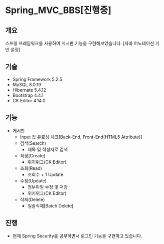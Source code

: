 # Spring_MVC_BBS[진행중]

## 개요
스프링 프레임워크를 사용하여 게시판 기능을 구현해보았습니다. [자바 어노테이션 기반 설정]

## 기술
* Spring Framework 5.2.5
* MySQL 8.0.19
* Hibernate 5.4.12
* Bootstrap 4.4.1
* CK Editor 4.14.0

## 기능
* 게시판
    * Input 값 유효성 체크[Back-End, Front-End(HTML5 Attribute)]
    * 검색(Search)
        * 제목 및 작성자로 검색
    * 작성(Create)
        * 위지위그(CK Editor)
    * 조회(Read)
        * 조회수 + 1 Update
    * 수정(Update)
        * 첨부파일 수정 및 저장
        * 위지위그(CK Editor)
    * 삭제(Delete)
        * 일괄삭제[Batch Delete] 

## 진행
* 현재 Spring Security를 공부하면서 로그인 기능을 구현하고 있습니다.
